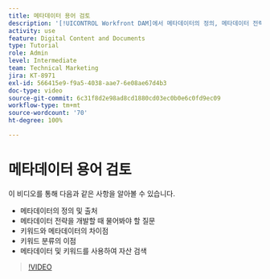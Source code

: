 ```yaml
---
title: 메타데이터 용어 검토
description: '[!UICONTROL Workfront DAM]에서 메타데이터의 정의, 메타데이터 전략을 개발할 때 물어봐야 할 질문 및 기타 사항에 대해 알아봅니다.'
activity: use
feature: Digital Content and Documents
type: Tutorial
role: Admin
level: Intermediate
team: Technical Marketing
jira: KT-8971
exl-id: 566415e9-f9a5-4038-aae7-6e08ae67d4b3
doc-type: video
source-git-commit: 6c31f8d2e98ad8cd1880cd03ec0b0e6c0fd9ec09
workflow-type: tm+mt
source-wordcount: '70'
ht-degree: 100%

---
```


# 메타데이터 용어 검토

이 비디오를 통해 다음과 같은 사항을 알아볼 수 있습니다.

* 메타데이터의 정의 및 출처
* 메타데이터 전략을 개발할 때 물어봐야 할 질문
* 키워드와 메타데이터의 차이점
* 키워드 분류의 이점
* 메타데이터 및 키워드를 사용하여 자산 검색

>[!VIDEO](https://video.tv.adobe.com/v/335234/?quality=12&learn=on)
